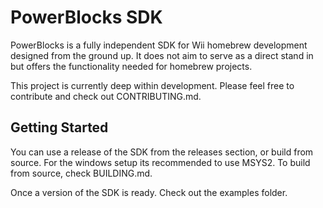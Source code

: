 # PowerBlocks SDK
PowerBlocks is a fully independent SDK for Wii homebrew development designed from the ground up. It does not aim to serve as a direct stand in but offers the functionality needed for homebrew projects.

This project is currently deep within development. Please feel free to contribute and check out CONTRIBUTING.md.

## Getting Started
You can use a release of the SDK from the releases section, or build from source. For the windows setup its recommended to use MSYS2. To build from source, check BUILDING.md.

Once a version of the SDK is ready. Check out the examples folder.